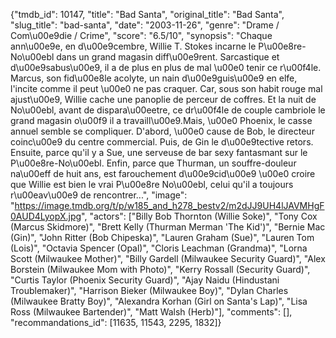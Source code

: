 {"tmdb_id": 10147, "title": "Bad Santa", "original_title": "Bad Santa", "slug_title": "bad-santa", "date": "2003-11-26", "genre": "Drame / Com\u00e9die / Crime", "score": "6.5/10", "synopsis": "Chaque ann\u00e9e, en d\u00e9cembre, Willie T. Stokes incarne le P\u00e8re-No\u00ebl dans un grand magasin diff\u00e9rent. Sarcastique et d\u00e9sabus\u00e9, il a de plus en plus de mal \u00e0 tenir ce r\u00f4le. Marcus, son fid\u00e8le acolyte, un nain d\u00e9guis\u00e9 en elfe, l'incite comme il peut \u00e0 ne pas craquer. Car, sous son habit rouge mal ajust\u00e9, Willie cache une panoplie de perceur de coffres. Et la nuit de No\u00ebl, avant de dispara\u00eetre, ce dr\u00f4le de couple cambriole le grand magasin o\u00f9 il a travaill\u00e9.Mais, \u00e0 Phoenix, le casse annuel semble se compliquer. D'abord, \u00e0 cause de Bob, le directeur coinc\u00e9 du centre commercial. Puis, de Gin le d\u00e9tective retors. Ensuite, parce qu'il y a Sue, une serveuse de bar sexy fantasmant sur le P\u00e8re-No\u00ebl. Enfin, parce que Thurman, un souffre-douleur na\u00eff de huit ans, est farouchement d\u00e9cid\u00e9 \u00e0 croire que Willie est bien le vrai P\u00e8re No\u00ebl, celui qu'il a toujours r\u00eav\u00e9 de rencontrer...", "image": "https://image.tmdb.org/t/p/w185_and_h278_bestv2/m2dJJ9UH4lJAVMHgF0AUD4LyopX.jpg", "actors": ["Billy Bob Thornton (Willie Soke)", "Tony Cox (Marcus Skidmore)", "Brett Kelly (Thurman Merman 'The Kid')", "Bernie Mac (Gin)", "John Ritter (Bob Chipeska)", "Lauren Graham (Sue)", "Lauren Tom (Lois)", "Octavia Spencer (Opal)", "Cloris Leachman (Grandma)", "Lorna Scott (Milwaukee Mother)", "Billy Gardell (Milwaukee Security Guard)", "Alex Borstein (Milwaukee Mom with Photo)", "Kerry Rossall (Security Guard)", "Curtis Taylor (Phoenix Security Guard)", "Ajay Naidu (Hindustani Troublemaker)", "Harrison Bieker (Milwaukee Boy)", "Dylan Charles (Milwaukee Bratty Boy)", "Alexandra Korhan (Girl on Santa's Lap)", "Lisa Ross (Milwaukee Bartender)", "Matt Walsh (Herb)"], "comments": [], "recommandations_id": [11635, 11543, 2295, 1832]}